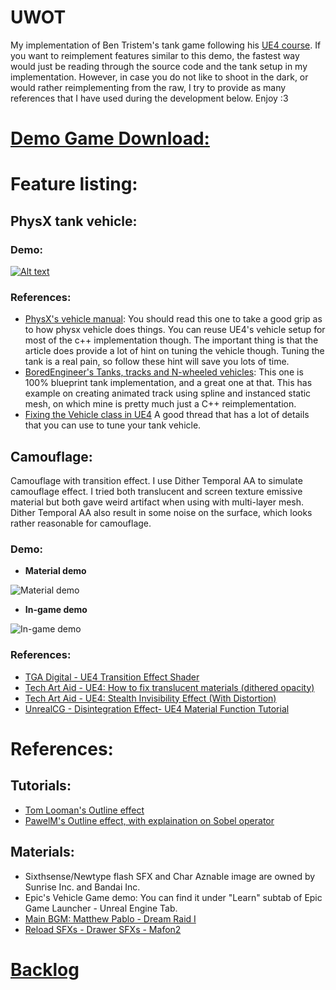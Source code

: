 # UWOT
My implementation of Ben Tristem's tank game following his [UE4 course](https://www.udemy.com/unrealcourse/).
If you want to reimplement features similar to this demo, the fastest way would just be reading through the source code and the tank setup in my implementation. However, in case you do not like to shoot in the dark, or would rather reimplementing from the raw, I try to provide as many references that I have used during the development below. Enjoy :3

# [Demo Game Download:](https://goo.gl/Ps3ZJw)

# Feature listing:

## PhysX tank vehicle:

### Demo:
[![Alt text](https://img.youtube.com/vi/V73rDNuEIJQ/0.jpg)](https://youtu.be/V73rDNuEIJQ)

### References:
- [PhysX's vehicle manual](http://docs.nvidia.com/gameworks/content/gameworkslibrary/physx/guide/Manual/Vehicles.html): You should read this one to take a good grip as to how physx vehicle does things. You can reuse UE4's vehicle setup for most of the c++ implementation though. The important thing is that the article does provide a lot of hint on tuning the vehicle though. Tuning the tank is a real pain, so follow these hint will save you lots of time.
- [BoredEngineer's Tanks, tracks and N-wheeled vehicles](https://forums.unrealengine.com/community/work-in-progress/54936-assets-open-source-tanks-tracks-and-n-wheeled-vehicles?83483-ASSETS-OPEN-SOURCE-Tanks-tracks-and-N-wheeled-vehicles=): This one is 100% blueprint tank implementation, and a great one at that. This has example on creating animated track using spline and instanced static mesh, on which mine is pretty much just a C++ reimplementation.
- [Fixing the Vehicle class in UE4](https://forums.unrealengine.com/development-discussion/c-gameplay-programming/65584-fixing-the-vehicle-class-in-ue4-starting-with-nwheel-implementation) A good thread that has a lot of details that you can use to tune your tank vehicle.

## Camouflage:
Camouflage with transition effect. I use Dither Temporal AA to simulate camouflage effect. I tried both translucent and screen texture emissive material but both gave weird artifact when using with multi-layer mesh. Dither Temporal AA also result in some noise on the surface, which looks rather reasonable for camouflage.

### Demo:

- **Material demo**

![Material demo](https://github.com/megafirzen/UWOT/blob/master/RawContent/Images/Demo_Camo001.gif "Material demo")

- **In-game demo**

![In-game demo](https://github.com/megafirzen/UWOT/blob/master/RawContent/Images/Demo_Camo002.gif "In-game demo")

### References:
- [TGA Digital - UE4 Transition Effect Shader](https://youtu.be/_vGLVXHEQDQ)
- [Tech Art Aid - UE4: How to fix translucent materials (dithered opacity)](https://youtu.be/ieHpTG_P8Q0)
- [Tech Art Aid - UE4: Stealth Invisibility Effect (With Distortion)](https://youtu.be/9ZawosRVZrs)
- [UnrealCG - Disintegration Effect- UE4 Material Function Tutorial](https://youtu.be/gldIJGqlWf0)

# References:
## Tutorials:
- [Tom Looman's Outline effect](http://www.tomlooman.com/outline-effect-in-unreal-engine-4)
- [PawelM's Outline effect, with explaination on Sobel operator](http://www.michalorzelek.com/blog/tutorial-creating-outline-effect-around-objects)

## Materials:
- Sixthsense/Newtype flash SFX and Char Aznable image are owned by Sunrise Inc. and Bandai Inc.
- Epic's Vehicle Game demo: You can find it under "Learn" subtab of Epic Game Launcher - Unreal Engine Tab.
- [Main BGM: Matthew Pablo - Dream Raid I](https://opengameart.org/content/dream-raid-cinematic-action-soundtrack)
- [Reload SFXs - Drawer SFXs - Mafon2](https://freesound.org/people/Mafon2/sounds/330021)

# [Backlog](https://trello.com/b/TEaTh0oi/uwot)

